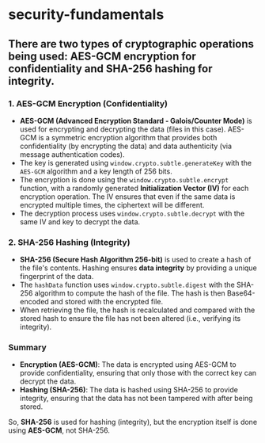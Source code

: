 # security-fundamentals

## There are two types of cryptographic operations being used: **AES-GCM encryption** for confidentiality and **SHA-256 hashing** for integrity.

### 1. **AES-GCM Encryption (Confidentiality)**
   - **AES-GCM (Advanced Encryption Standard - Galois/Counter Mode)** is used for encrypting and decrypting the data (files in this case). AES-GCM is a symmetric encryption algorithm that provides both confidentiality (by encrypting the data) and data authenticity (via message authentication codes).
   - The key is generated using `window.crypto.subtle.generateKey` with the `AES-GCM` algorithm and a key length of 256 bits.
   - The encryption is done using the `window.crypto.subtle.encrypt` function, with a randomly generated **Initialization Vector (IV)** for each encryption operation. The IV ensures that even if the same data is encrypted multiple times, the ciphertext will be different.
   - The decryption process uses `window.crypto.subtle.decrypt` with the same IV and key to decrypt the data.
 
### 2. **SHA-256 Hashing (Integrity)**
   - **SHA-256 (Secure Hash Algorithm 256-bit)** is used to create a hash of the file's contents. Hashing ensures **data integrity** by providing a unique fingerprint of the data.
   - The `hashData` function uses `window.crypto.subtle.digest` with the SHA-256 algorithm to compute the hash of the file. The hash is then Base64-encoded and stored with the encrypted file.
   - When retrieving the file, the hash is recalculated and compared with the stored hash to ensure the file has not been altered (i.e., verifying its integrity).

### Summary
- **Encryption (AES-GCM)**: The data is encrypted using AES-GCM to provide confidentiality, ensuring that only those with the correct key can decrypt the data.
- **Hashing (SHA-256)**: The data is hashed using SHA-256 to provide integrity, ensuring that the data has not been tampered with after being stored.

So, **SHA-256** is used for hashing (integrity), but the encryption itself is done using **AES-GCM**, not SHA-256.